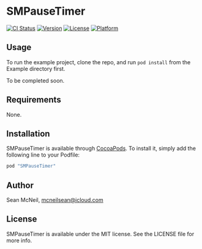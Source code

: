 # SMPauseTimer

[![CI Status](https://img.shields.io/travis/seanmcneil/SMPauseTimer.svg?style=flat)](https://travis-ci.org/seanmcneil/SMPauseTimer)
[![Version](https://img.shields.io/cocoapods/v/SMPauseTimer.svg?style=flat)](http://cocoapods.org/pods/SMPauseTimer)
[![License](https://img.shields.io/cocoapods/l/SMPauseTimer.svg?style=flat)](http://cocoapods.org/pods/SMPauseTimer)
[![Platform](https://img.shields.io/cocoapods/p/SMPauseTimer.svg?style=flat)](http://cocoapods.org/pods/SMPauseTimer)

## Usage

To run the example project, clone the repo, and run `pod install` from the Example directory first.

To be completed soon.

## Requirements

None.

## Installation

SMPauseTimer is available through [CocoaPods](http://cocoapods.org). To install
it, simply add the following line to your Podfile:

```ruby
pod "SMPauseTimer"
```

## Author

Sean McNeil, mcneilsean@icloud.com

## License

SMPauseTimer is available under the MIT license. See the LICENSE file for more info.
